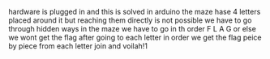 hardware is plugged in and this is solved in arduino 
the maze hase 4 letters placed around it but reaching them directly is not possible
we have to go through hidden ways in the maze
we have to go in th order F L A G or else we wont get the flag
after going to each letter in order we get the flag peice by piece from each letter
join and voilah!1
